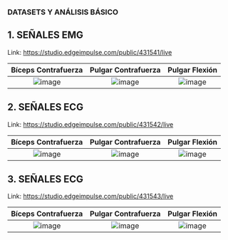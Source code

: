 ###  DATASETS Y ANÁLISIS BÁSICO

## 1. SEÑALES EMG

Link: https://studio.edgeimpulse.com/public/431541/live

| Bíceps Contrafuerza | Pulgar Contrafuerza | Pulgar Flexión |
|:----------------:|:----------------:|:----------------:|
| ![image](https://github.com/MariaZubiate/isb_2024_gh82/assets/164538247/43d8e337-2058-47fc-b6c0-e93e14e289c7) | ![image](https://github.com/MariaZubiate/isb_2024_gh82/assets/164538247/b0ea0923-552d-4b7f-859f-23b12f08c37c) | ![image](https://github.com/MariaZubiate/isb_2024_gh82/assets/164538247/ce4ded0b-39ea-4dbf-b642-6315418dba74) |

## 2. SEÑALES ECG 

Link: https://studio.edgeimpulse.com/public/431542/live

| Bíceps Contrafuerza | Pulgar Contrafuerza | Pulgar Flexión |
|:----------------:|:----------------:|:----------------:|
| ![image](https://github.com/MariaZubiate/isb_2024_gh82/assets/164538247/43d8e337-2058-47fc-b6c0-e93e14e289c7) | ![image](https://github.com/MariaZubiate/isb_2024_gh82/assets/164538247/b0ea0923-552d-4b7f-859f-23b12f08c37c) | ![image](https://github.com/MariaZubiate/isb_2024_gh82/assets/164538247/ce4ded0b-39ea-4dbf-b642-6315418dba74) |

## 3. SEÑALES ECG 

Link: https://studio.edgeimpulse.com/public/431543/live

| Bíceps Contrafuerza | Pulgar Contrafuerza | Pulgar Flexión |
|:----------------:|:----------------:|:----------------:|
| ![image](https://github.com/MariaZubiate/isb_2024_gh82/assets/164538247/43d8e337-2058-47fc-b6c0-e93e14e289c7) | ![image](https://github.com/MariaZubiate/isb_2024_gh82/assets/164538247/b0ea0923-552d-4b7f-859f-23b12f08c37c) | ![image](https://github.com/MariaZubiate/isb_2024_gh82/assets/164538247/ce4ded0b-39ea-4dbf-b642-6315418dba74) |
